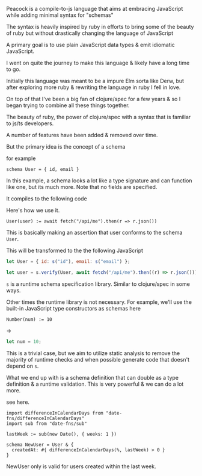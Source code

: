 Peacock is a compile-to-js language that aims at embracing JavaScript while adding minimal syntax for "schemas"

The syntax is heavily inspired by ruby in efforts to bring some of the beauty of ruby but without drastically changing the language of JavaScript

A primary goal is to use plain JavaScript data types & emit idiomatic JavaScript.

I went on quite the journey to make this language & likely have a long time to go.

Initially this language was meant to be a impure Elm sorta like Derw, but after exploring more ruby & rewriting the language in ruby I fell in love.

On top of that I've been a big fan of clojure/spec for a few years & so I began trying to combine all these things together.

The beauty of ruby, the power of clojure/spec with a syntax that is familiar to js/ts developers.

A number of features have been added & removed over time.

But the primary idea is the concept of a schema

for example

```
schema User = { id, email }
```

In this example, a schema looks a lot like a type signature and can function like one, but its much more. Note that no fields are specified.

It compiles to the following code

Here's how we use it.

```
User(user) := await fetch("/api/me").then(r => r.json())
```

This is basically making an assertion that user conforms to the schema `User`.

This will be transformed to the the following JavaScript

```javascript
let User = { id: s("id"), email: s("email") };

let user = s.verify(User, await fetch("/api/me").then((r) => r.json()));
```

`s` is a runtime schema specification library. Similar to clojure/spec in some ways.

Other times the runtime library is not necessary. For example, we'll use the built-in JavaScript type constructors as schemas here

```
Number(num) := 10
```

->

```javascript
let num = 10;
```

This is a trivial case, but we aim to utilize static analysis to remove the majority of runtime checks and when possible generate code that doesn't depend on `s`.

What we end up with is a schema definition that can double as a type definition & a runtime validation. This is very powerful & we can do a lot more.

see here.

```
import differenceInCalendarDays from "date-fns/differenceInCalendarDays"
import sub from "date-fns/sub"

lastWeek := sub(new Date(), { weeks: 1 })

schema NewUser = User & {
  createdAt: #{ differenceInCalendarDays(%, lastWeek) > 0 }
}
```

NewUser only is valid for users created within the last week.
